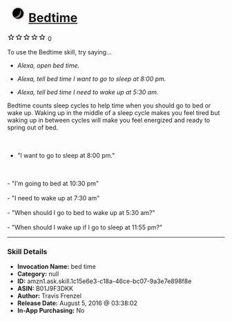 # &nbsp;<img src="skill_icon" alt="Bedtime icon" width="36"> [Bedtime](http://alexa.amazon.com/#skills/amzn1.ask.skill.1c15e6e3-c18a-46ce-bc07-9a3e7e898f8e)
![0 stars](../../images/ic_star_border_black_18dp_1x.png)![0 stars](../../images/ic_star_border_black_18dp_1x.png)![0 stars](../../images/ic_star_border_black_18dp_1x.png)![0 stars](../../images/ic_star_border_black_18dp_1x.png)![0 stars](../../images/ic_star_border_black_18dp_1x.png) 0

To use the Bedtime skill, try saying...

* *Alexa, open bed time.*

* *Alexa, tell bed time I want to go to sleep at 8:00 pm.*

* *Alexa, tell bed time I need to wake up at 5:30 am.*

Bedtime counts sleep cycles to help time when you should go to bed or wake up. Waking up in the middle of a sleep cycle makes you feel tired but waking up in between cycles will make you feel energized and ready to spring out of bed.
<br/>
<br/>
<br/>
- "I want to go to sleep at 8:00 pm."
<br/>
<br/>
- "I'm going to bed at 10:30 pm"
<br/>
<br/>
- "I need to wake up at 7:30 am"
<br/>
<br/>
- "When should I go to bed to wake up at 5:30 am?"
<br/>
<br/>
- "When should I wake up if I go to sleep at 11:55 pm?"

***

### Skill Details

* **Invocation Name:** bed time
* **Category:** null
* **ID:** amzn1.ask.skill.1c15e6e3-c18a-46ce-bc07-9a3e7e898f8e
* **ASIN:** B01J9F3DKK
* **Author:** Travis Frenzel
* **Release Date:** August 5, 2016 @ 03:38:02
* **In-App Purchasing:** No

